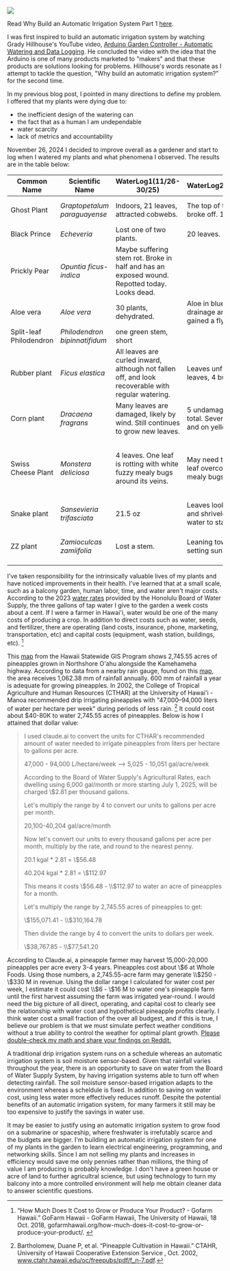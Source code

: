 <img src="https://i.giphy.com/media/v1.Y2lkPTc5MGI3NjExYXl1cDRjMW9wOWw3a3Vsa3plNGdjb2NraG5rajFxcTE3emZlNGpubyZlcD12MV9pbnRlcm5hbF9naWZfYnlfaWQmY3Q9Zw/G0Odfjd78JTpu/giphy.gif">

Read Why Build an Automatic Irrigation System Part 1 [here](https://communicate.garden/2024/11/30/Why-build-an-automatic-irrigation-system-Part-1.html).

I was first inspired to build an automatic irrigation system by watching Grady Hillhouse's YouTube video, [Arduino Garden Controller - Automatic Watering and Data Logging](https://www.youtube.com/watch?v=O_Q1WKCtWiA). He concluded the video with the idea that the Arduino is one of many products marketed to "makers" and that these products are solutions looking for problems. Hillhouse's words resonate as I attempt to tackle the question, "Why build an automatic irrigation system?" for the second time. 

In my previous blog post, I pointed in many directions to define my problem. I offered that my plants were dying due to:

- the inefficient design of the watering can
- the fact that as a human I am undependable
- water scarcity 
- lack of metrics and accountability

November 26, 2024 I decided to improve overall as a gardener and start to log when I watered my plants and what phenomena I observed. The results are in the table below:

| Common Name   | Scientific Name | WaterLog1(11/26-30/25) | WaterLog2(12/17/25) | WaterLog3(12/28/24)| WaterLog4(1/5/2025) |
| -------- | ------- | -------- | ------- | -------- | ------- | 
| Ghost Plant  | *Graptopetalum paraguayense*    | Indoors, 21 leaves, attracted cobwebs. | The top of the stem broke off. 16 leaves. |15 leaves. | 15 leaves. Looks droopy. Moved outside.|
| Black Prince | *Echeveria*     | Lost one of two plants. | 20 leaves. | Looks more green than purple.| No observable changes|
| Prickly Pear | *Opuntia ficus-indica* | Maybe suffering stem rot. Broke in half and has an exposed wound. Repotted today. Looks dead. |  
| Aloe vera | *Aloe vera*     | 30 plants, dehydrated. | Aloe in blue pot has no drainage and has gained a fly problem. | Looks vibrant. | No observable change. | 
| Split-leaf Philodendron | *Philodendron bipinnatifidum*     |  one green stem, short | 
| Rubber plant    | *Ficus elastica* | All leaves are curled inward, although not fallen off, and look recoverable with regular watering.  | Leaves unfurl. 11 leaves, 4 buds.| 13 leaves, 5 buds. | 21 leaves, 4 buds. I removed a few mealy bugs on young leaves.| 
| Corn plant    | *Dracaena fragrans* |Many leaves are damaged, likely by wind. Still continues to grow new leaves.  | 5 undamaged leaves total. Several dried and on yellowing.| Dried, dead leaves removed. Sprayed with neem oil. | 
| Swiss Cheese Plant |*Monstera deliciosa* | 4 leaves. One leaf is rotting with white fuzzy mealy bugs around its veins. | May need to remove leaf overcome by mealy bugs. | A new leaf is emerging. | New leaf fully emerged. Mealybugs are on all leaves, two must be cut. I used neem oil and a paper towel to wipe away the pest 3 leaves total.|
| Snake plant |*Sansevieria trifasciata* | 21.5 oz | Leaves look droopy and shriveled. It needs water to stand upright. | Looks more upright.| One leaf with mealybugs is yellowing at the tip. |
| ZZ plant |*Zamioculcas zamiifolia* | Lost a stem.  | Leaning towards the setting sun? | Maybe too windy. | Moved to an elevated position to not brush against the balcony fence.| 

I've taken responsibility for the intrinsically valuable lives of my plants and have noticed improvements in their health. I've learned that at a small scale, such as a balcony garden, human labor, time, and water aren't major costs. According to the 2023 [water rates](https://www.boardofwatersupply.com/bws/media/files/Honolulu-BWS-Rate-Handout_Feb2024_revAPR2024_1.pdf) provided by the Honolulu Board of Water Supply, the three gallons of tap water I give to the garden a week costs about a cent. If I were a farmer in Hawai'i, water would be one of the many costs of producing a crop. In addition to direct costs such as water, seeds, and fertilizer, there are operating (land costs, insurance, phone, marketing, transportation, etc) and capital costs (equipment, wash station, buildings, etc). [^1] 

This [map](https://geoportal.hawaii.gov/datasets/HiStateGIS::agricultural-land-use-2020-update/explore?location=21.532089%2C-158.037472%2C13.71) from the Hawaii Statewide GIS Program shows 2,745.55 acres of pineapples grown in Northshore O'ahu alongside the Kamehameha highway. According to data from a nearby rain gauge, found on this [map](https://geoportal.hawaii.gov/datasets/ed0eca4ac4554febb86e0df2d30c59df_27/explore?location=21.474988%2C-158.059204%2C12.39), the area receives 1,062.38 mm of rainfall annually. 600 mm of rainfall a year is adequate for growing pineapples. In 2002, the College of Tropical Agriculture and Human Resources (CTHAR) at the University of Hawai'i - Manoa recommended drip irrigating pineapples with "47,000–94,000 liters of water per hectare per week" during periods of less rain. [^2] It could cost about $40-80K to water 2,745.55 acres of pineapples. Below is how I attained that dollar value: 

>I used claude.ai to convert the units for CTHAR's recommended amount of water needed to irrigate pineapples from liters per hectare to gallons per acre. 
>
>47,000 - 94,000 L/hectare/week --> 5,025 - 10,051 gal/acre/week
>
>According to the Board of Water Supply's Agricultural Rates, each dwelling using 6,000 gal/month or more starting July 1, 2025, will be charged \\$2.81 per thousand gallons.
>
>Let's multiply the range by 4 to convert our units to gallons per acre per month. 
>
>20,100-40,204 gal/acre/month
>
>Now let's convert our units to every thousand gallons per acre per month, multiply by the rate, and round to the nearest penny.
>
>20.1 kgal * 2.81 = \\$56.48
>
>40.204 kgal * 2.81 = \\$112.97
>
>This means it costs \\$56.48 - \\$112.97 to water an acre of pineapples for a month. 
>
>Let's multiply the range by 2,745.55 acres of pineapples to get:
>
>\\$155,071.41 - \\$310,164.78
>
>Then divide the range by 4 to convert the units to dollars per week.
>
>\\$38,767.85 - \\$77,541.20


According to Claude.ai, a pineapple farmer may harvest 15,000-20,000 pineapples per acre every 3-4 years. Pineapples cost about \\$6 at Whole Foods. Using those numbers, a 2,745.55-acre farm may generate \\$250 - \\$330 M in revenue. Using the dollar range I calculated for water cost per week, I estimate it could cost \\$6 - \\$16 M to water one's pineapple farm until the first harvest assuming the farm was irrigated year-round. I would need the big picture of all direct, operating, and capital cost to clearly see the relationship with water cost and hypothetical pineapple profits clearly. I think water cost a small fraction of the over all budgest, and if this is true, I believe our problem is that we must simulate perfect weather conditions without a true ability to control the weather for optimal plant growth. [Please double-check my math and share your findings on Reddit.](https://www.reddit.com/u/aguadulce0000/s/cZiN19ojrU) 

A traditional drip irrigation system runs on a schedule whereas an automatic irrigation system is soil moisture sensor-based. Given that rainfall varies throughout the year, there is an opportunity to save on water from the Board of Water Supply System, by having irrigation systems able to turn off when detecting rainfall. The soil moisture sensor-based irrigation adapts to the environment whereas a scheldule is fixed. In addition to saving on water cost, using less water more effectively reduces runoff. Despite the potential benefits of an automatic irrigation system, for many farmers it still may be too expensive to justify the savings in water use.

It may be easier to justify using an automatic irrigation system to grow food on a submarine or spaceship, where freshwater is irrefutably scarce and the budgets are bigger. I'm building an automatic irrigation system for one of my plants in the garden to learn electrical engineering, programming, and networking skills. Since I am not selling my plants and increases in efficiency would save me only pennies rather than millions, the thing of value I am producing is probably knowledge. I don't have a green house or acre of land to further agricultral science, but using technology to turn my balcony into a more controlled environment will help me obtain cleaner data to answer scientific questions. 

[^1]: “How Much Does It Cost to Grow or Produce Your Product? - Gofarm Hawaii.” GoFarm Hawaii - GoFarm Hawaii, The University of Hawaii, 18 Oct. 2018, gofarmhawaii.org/how-much-does-it-cost-to-grow-or-produce-your-product/. 

[^2]: Bartholomew, Duane P, et al. “Pineapple Cultivation in Hawaii.” CTAHR, University of Hawaii Cooperative Extension Service , Oct. 2002, www.ctahr.hawaii.edu/oc/freepubs/pdf/f_n-7.pdf. 

